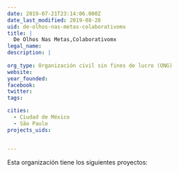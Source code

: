 ```yaml
---
date: 2019-07-21T23:14:06.000Z
date_last_modified: 2019-08-28
uid: de-olhos-nas-metas-colaborativomx
title: |
  De Olhos Nas Metas,Colaborativomx
legal_name: 
description: |
  
org_type: Organización civil sin fines de lucro (ONG)
website: 
year_founded: 
facebook: 
twitter: 
tags:

cities: 
  - Ciudad de México
  - São Paulo
projects_uids:


---
```


Esta organización tiene los siguientes proyectos:


